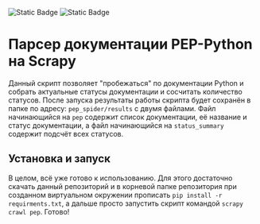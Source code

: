 ![Static Badge](https://img.shields.io/badge/Python-gray) ![Static Badge](https://img.shields.io/badge/Scrapy-blue)

# Парсер документации PEP-Python на Scrapy

Данный скрипт позволяет "пробежаться" по документации Python и собрать
актуальные статусы документации и сосчитать количество статусов. 
После запуска результаты работы скрипта будет сохранён в папке по адресу:
```pep_spider/results``` с двумя файлами. Файл начинающийся на ```pep```
содержит список документации, её название и статус документации, а файл
начинающийся на ```status_summary``` содержит подсчёт всех статусов.

## Установка и запуск

В целом, всё уже готово к использованию. Для этого достаточно скачать данный репозиторий и
в корневой папке репозитория при созданном виртуальном окружении прописать ```pip install -r requirments.txt```, 
а дальше просто запустить скрипт командой ```scrapy crawl pep```. Готово!

